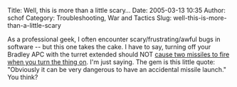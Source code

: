 Title: Well, this is more than a little scary…
Date: 2005-03-13 10:35
Author: schof
Category: Troubleshooting, War and Tactics
Slug: well-this-is-more-than-a-little-scary

As a professional geek, I often encounter scary/frustrating/awful bugs
in software -- but this one takes the cake. I have to say, turning off
your Bradley APC with the turret extended should NOT [cause two missiles
to fire when you turn the thing
on](http://www.globalsecurity.org/military/library/report/call/call_97-1_chap4.htm).
I'm just saying. The gem is this little quote: "Obviously it can be very
dangerous to have an accidental missile launch." You think?

